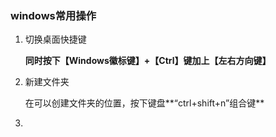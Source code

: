 ### windows常用操作

1. 切换桌面快捷键

   **同时按下【Windows徽标键】+【Ctrl】键加上【左右方向键】**

2. 新建文件夹

   在可以创建文件夹的位置，按下键盘**“ctrl+shift+n”组合键**

3. 